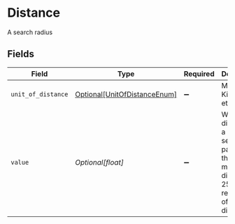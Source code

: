 # Distance

A search radius


## Fields

| Field                                                                                                         | Type                                                                                                          | Required                                                                                                      | Description                                                                                                   | Example                                                                                                       |
| ------------------------------------------------------------------------------------------------------------- | ------------------------------------------------------------------------------------------------------------- | ------------------------------------------------------------------------------------------------------------- | ------------------------------------------------------------------------------------------------------------- | ------------------------------------------------------------------------------------------------------------- |
| `unit_of_distance`                                                                                            | [Optional[UnitOfDistanceEnum]](../../models/shared/unitofdistanceenum.md)                                     | :heavy_minus_sign:                                                                                            | Miles, Kilometers, etc.                                                                                       |                                                                                                               |
| `value`                                                                                                       | *Optional[float]*                                                                                             | :heavy_minus_sign:                                                                                            | When using distance as a property search parameter, the maximum distance is 25 regardless of unit of distance | 25                                                                                                            |